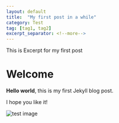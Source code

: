 ```yaml
---
layout: default
title:  "My first post in a while"
category: Test
tag: [tag1, tag2]
excerpt_separator: <!--more-->
---
```


This is Excerpt for my first post
<!--more-->

# Welcome

**Hello world**, this is my first Jekyll blog post.

I hope you like it!

![test image](/assets/blog_images/terra.png)

